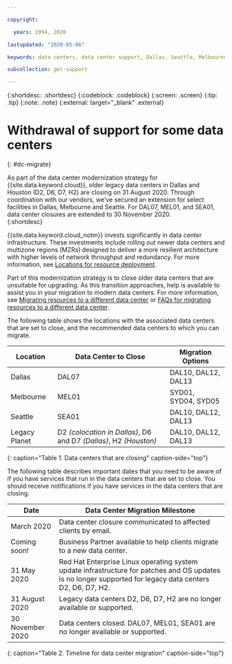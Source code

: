 ```yaml
---

copyright:

  years: 1994, 2020

lastupdated: "2020-05-06"

keywords: data centers, data center support, Dallas, Seattle, Melbourne, Houston, D2, D6, DAL07, SEA01, H2, MEL01, datacenter

subcollection: get-support

---
```


{:shortdesc: .shortdesc}
{:codeblock: .codeblock}
{:screen: .screen}
{:tip: .tip}
{:note: .note}
{:external: target="_blank" .external}

# Withdrawal of support for some data centers 
{: #dc-migrate}

As part of the data center modernization strategy for {{site.data.keyword.cloud}}, older legacy data centers in Dallas and Houston (D2, D6, D7, H2) are closing on 31 August 2020. Through coordination with our vendors, we’ve secured an extension for select facilities in Dallas, Melbourne and Seattle. For DAL07, MEL01, and SEA01, data center closures are extended to 30 November 2020.  
{:shortdesc}

{{site.data.keyword.cloud_notm}} invests significantly in data center infrastructure. These investments include rolling out newer data centers and multizone regions (MZRs) designed to deliver a more resilient architecture with higher levels of network throughput and redundancy. For more information, see [Locations for resource deployment](/docs/overview?topic=overview-locations).

Part of this modernization strategy is to close older data centers that are unsuitable for upgrading. As this transition approaches, help is available to assist you in your migration to modern data centers. For more information, see [Migrating resources to a different data center](/docs/resources?topic=resources-migrate-data-center) or [FAQs for migrating resources to a different data center](/docs/resources?topic=resources-faqs-dc-closure).

The following table shows the locations with the associated data centers that are set to close, and the recommended data centers to which you can migrate.  

| Location      | Data Center to Close |  Migration Options  |
|---------------|----------------------|---------------------|
| Dallas        | DAL07 | DAL10, DAL12, DAL13 | 
| Melbourne     | MEL01 | SYD01, SYD04, SYD05 |
| Seattle       | SEA01 | DAL10, DAL12, DAL13 |
| Legacy Planet | D2 *(colocation in Dallas)*, D6 and D7 *(Dallas)*, H2 *(Houston)*  | DAL10, DAL12, DAL13 |
{: caption="Table 1. Data centers that are closing" caption-side="top"}

The following table describes important dates that you need to be aware of if you have services that run in the data centers that are set to close. You should receive notifications if you have services in the data centers that are closing.

| Date           | Data Center Migration Milestone |
|----------------|---------------------------------|
| March 2020     | Data center closure communicated to affected clients by email. |
| Coming soon!   | Business Partner available to help clients migrate to a new data center. |
| 31 May 2020    | Red Hat Enterprise Linux operating system update infrastructure for patches and OS updates is no longer supported for legacy data centers D2, D6, D7, H2. |
| 31 August 2020 | Legacy data centers D2, D6, D7, H2 are no longer available or supported.   |
| 30 November 2020 | Data centers closed. DAL07, MEL01, SEA01 are no longer available or supported.   |
{: caption="Table 2. Timeline for data center migration" caption-side="top"}





